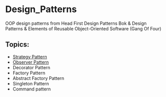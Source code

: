 # Design_Patterns
OOP design patterns from Head First Design Patterns Bok & Design Patterns & Elements of Reusable Object-Oriented Software (Gang Of Four)

## Topics:
* [Strategy Pattern](https://github.com/nou-ros/JavaLab/tree/main/_02_design_pattern/_01_Strategy_Pattern)
* [Observer Pattern](https://github.com/nou-ros/JavaLab/tree/main/_02_design_pattern/_02_Observer_Pattern)
* Decorator Pattern
* Factory Pattern
* Abstract Factory Pattern
* Singleton Pattern
* Command pattern 
